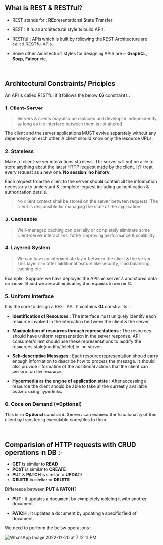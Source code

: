 ## What is REST & RESTful?

- REST stands for :  **RE**presentational
**S**tate
**T**ransfer

- REST : It is an architectural style to build APIs. 

- RESTful : APIs which is built by following the REST Architecture are called RESTful APIs.


- Some other Architectural styles for designing APIS are :- **GraphQL**, **Soap**, **Falcor** etc.

<br>

## Architectural Constraints/ Priciples

An API is called RESTful if it follows the below **06** constraints :

<h3>1. Client-Server </h3>


> Servers & clients may also be replaced and developed independently as long as the interface between them is not altered.

The client and the server applications MUST evolve separetely without any dependency on each other. A client should know only the resource URLs.


<h3> 2. Stateless </h3>


Make all client-server interactions stateless. The server will not be able to store anything about the latest HTTP request made by the client. It'll treat every request as a new one. **No session, no history**.

Each request from the client to the server should contain all the information necessarly to understant & complete request including authentication & authorization details.

> No client context shall be stored on the server between requests. The client is responsible for managing the state of the application.


<h3> 3. Cacheable </h3>

> Well-managed caching can partially or completely eliminate some client-server interactions, futher improving performance & scalibility.


<h3> 4. Layered System </h3>

> We can have an intermediate layer between the client & the server. This layer can offer additional feature like security, load balancing, caching etc.

Example : Suppose we have deployed the APIs on server A and stored data on server B and we are authenticating the requests in server C.

<h3> 5. Uniform Interface </h3>
 
 It is the core to design a REST API. It contains **04** constraints : 
 
 - **Identification of Resources** : The interface must uniquely identify each resource involved in the intercation bertween the client & the server.
 
 - **Manipulation of resources through representations** : The resources should have uniform representation in the server response. API consumer/client should use these representations to modify the resources state(modify/delete) in the server.
 
 - **Self-descriptive Messages** : Each resource representation should carry enough information to describe how to process the message. It should also provide information of the additional actions that the client can perform on the resource.
 
 - **Hypermedia as the engine of application state** : After accessing a resource the client should be able to take all the currently available actions using hyperlinks.
 

<h3> 6. Code on Demand (*Optional) </h3>

This is an **Optional** constraint. Servers can extened the functionality of ther client by transfering executable code/files to them.

<br>

## Comparision of HTTP requests with CRUD operations in DB :- 
- **GET** is similar to **READ**
- **POST** is similar to **CREATE**
- **PUT** & **PATCH** is similar to **UPDATE**
- **DELETE** is similar to **DELETE**

Difference between **PUT** & **PATCH**?

- **PUT** : It updates a document by completely replcing it with another document.

- **PATCH** : It  updates a document by updating a specific field of document.


We need to perform the below operations :- 

![WhatsApp Image 2022-12-20 at 7 12 11 PM](https://user-images.githubusercontent.com/75883328/208681247-34f018cc-dd17-4008-aff7-6a989f05e732.jpeg)
